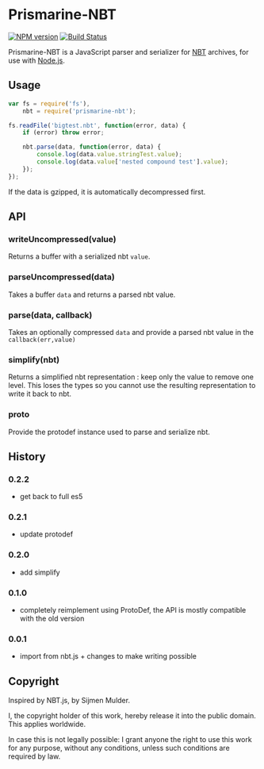 # Prismarine-NBT
[![NPM version](https://img.shields.io/npm/v/prismarine-nbt.svg)](http://npmjs.com/package/prismarine-nbt)
[![Build Status](https://img.shields.io/circleci/project/PrismarineJS/prismarine-nbt/master.svg)](https://circleci.com/gh/PrismarineJS/prismarine-nbt)

Prismarine-NBT is a JavaScript parser and serializer for [NBT](http://wiki.vg/NBT) archives, for use with [Node.js](http://nodejs.org/).


## Usage

```js
var fs = require('fs'),
    nbt = require('prismarine-nbt');

fs.readFile('bigtest.nbt', function(error, data) {
    if (error) throw error;

    nbt.parse(data, function(error, data) {
        console.log(data.value.stringTest.value);
        console.log(data.value['nested compound test'].value);
    });
});
```

If the data is gzipped, it is automatically decompressed first.

## API

### writeUncompressed(value)

Returns a buffer with a serialized nbt `value`.

### parseUncompressed(data)

Takes a buffer `data` and returns a parsed nbt value.

### parse(data, callback)

Takes an optionally compressed `data` and provide a parsed nbt value in the `callback(err,value)`

### simplify(nbt)

Returns a simplified nbt representation : keep only the value to remove one level.
This loses the types so you cannot use the resulting representation to write it back to nbt.

### proto

Provide the protodef instance used to parse and serialize nbt.

## History

### 0.2.2

* get back to full es5

### 0.2.1

* update protodef

### 0.2.0

* add simplify

### 0.1.0

* completely reimplement using ProtoDef, the API is mostly compatible with the old version

### 0.0.1

* import from nbt.js + changes to make writing possible

## Copyright

Inspired by NBT.js, by Sijmen Mulder.

I, the copyright holder of this work, hereby release it into the public domain. This applies worldwide.

In case this is not legally possible: I grant anyone the right to use this work for any purpose, without any conditions, unless such conditions are required by law.
